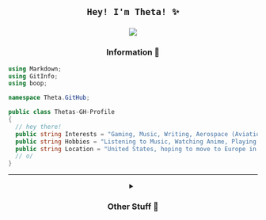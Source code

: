 <h2 align=center> <code>Hey! I'm Theta! ✨</code> 

![](https://komarev.com/ghpvc/?username=ThetaHalo&abbreviated=true&label=All+Time+Profile+Views!&style=flat-square&color=blueviolet) </h2>

<h3 align=center> Information 📖</h3>

```C#
using Markdown;
using GitInfo;
using boop;

namespace Theta.GitHub;

public class Thetas-GH-Profile
{
  // hey there!
  public string Interests = "Gaming, Music, Writing, Aerospace (Aviation), Coding!";
  public string Hobbies = "Listening to Music, Watching Anime, Playing Games, and helping others!";
  public string Location = "United States, hoping to move to Europe in the future!";
  // o/
}
```
---
<details>
  <summary align=center><h3 align=center>Other Stuff 💫</h3></summary>

<h3 align=center> Languages that I can somewhat understand 💻 </h3>
<p align="center">
  <a href="https://skillicons.dev">
    <img src="https://skillicons.dev/icons?i=astro,html,css,cs,typescript,js,python" />
  </a>
</p>
<h3 align=center>Socials 📞</h3>
<p align=center>
<a href="https://eps.lol"><img src="https://skillicons.dev/icons?i=html"/></a> <a href="https://discord.com/users/216404071253278720"><img src="https://skillicons.dev/icons?i=discord"/></a>
</p>


<h3 align=center>GitHub Stats 📊</h3> (doesn't include priv repos smh)
<p align=center>
<a href="https://github.com/ThetaHalo/">
  <img align="center" src="https://readme-stats.eps.lol/api?username=ThetaHalo&show_icons=true&theme=transparent&title_color=bdafff&text_color=bdafff&icon_color=ab6afe&border_radius=6&hide_rank=true&include_all_commits=true" />
</a>
<a href="https://github.com/ThetaHalo/">
  <img align="center" src="https://readme-stats.eps.lol/api/top-langs/?username=ThetaHalo&theme=transparent&title_color=bdafff&text_color=bdafff" />
</a>
</p>

</details>
